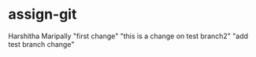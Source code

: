 # assign-git
Harshitha Maripally
"first change"
"this is a change on test branch2"
"add test branch change"

